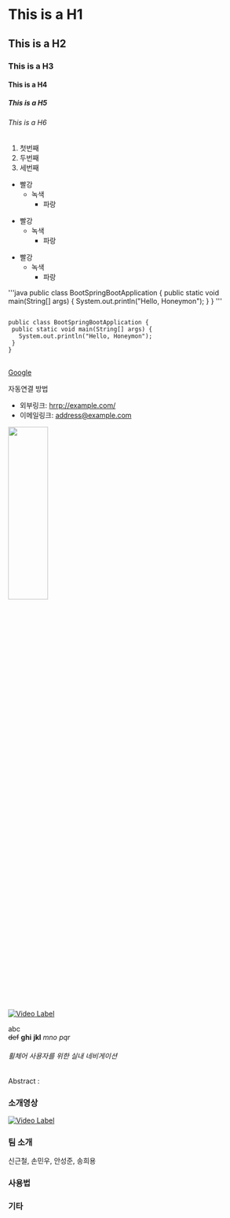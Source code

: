 # This is a H1
## This is a H2
### This is a H3
#### This is a H4
##### This is a H5
###### This is a H6

1. 첫번째
2. 두번째
3. 세번째

* 빨강
  * 녹색
    * 파랑

+ 빨강
  + 녹색
    + 파랑

- 빨강
  - 녹색
     - 파랑

'''java
public class BootSpringBootApplication {
 public static void main(String[] args) {
   System.out.println("Hello, Honeymon");
 }
}
'''

<pre>
<code>
public class BootSpringBootApplication {
 public static void main(String[] args) {
   System.out.println("Hello, Honeymon");
 }
}
</code>
</pre>

[Google](https://google.com)

자동연결 방법
* 외부링크: <hrrp://example.com/>
* 이메일링크: <address@example.com>

<img width ="40%" height ="30%" src="https://culverduck.com/wp-content/uploads/2020/11/duck-animate-1-500x500.png">
</img>

[![Video Label](http://img.youtube.com/vi/10P0269ef8I&t/0.jpg)]([https://youtu.be/10P0269ef8I](https://www.youtube.com/watch?v=10P0269ef8I&t))

abc   
~~def~~
**ghi** __jkl__ 
*mno* _pqr_

###### 휠체어 사용자를 위한 실내 네비게이션   
Abstract :   
### 소개영상   
[![Video Label](http://img.youtube.com/vi/10P0269ef8I&t=4s/0.jpg)]([https://youtu.be/10P0269ef8I](https://www.youtube.com/watch?v=10P0269ef8I&t=4s))
### 팀 소개
신근철, 손민우, 안성준, 송희용
### 사용법
### 기타



